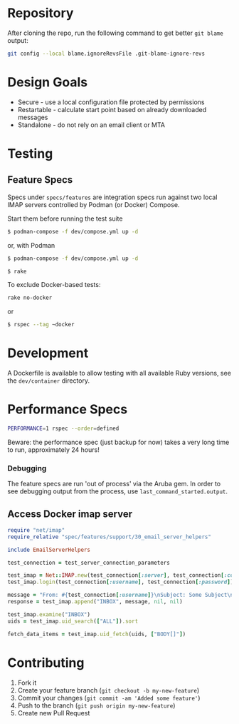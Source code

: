 # Repository

After cloning the repo, run the following command to get
better `git blame` output:

```sh
git config --local blame.ignoreRevsFile .git-blame-ignore-revs
```

# Design Goals

* Secure - use a local configuration file protected by permissions
* Restartable - calculate start point based on already downloaded messages
* Standalone - do not rely on an email client or MTA

# Testing

## Feature Specs

Specs under `specs/features` are integration specs run against
two local IMAP servers controlled by Podman (or Docker) Compose.

Start them before running the test suite

```sh
$ podman-compose -f dev/compose.yml up -d
```

or, with Podman

```sh
$ podman-compose -f dev/compose.yml up -d
```

```sh
$ rake
```

To exclude Docker-based tests:

```sh
rake no-docker
```

or

```sh
$ rspec --tag ~docker
```

# Development

A Dockerfile is available to allow testing with all available Ruby versions,
see the `dev/container` directory.

# Performance Specs

```sh
PERFORMANCE=1 rspec --order=defined
```

Beware: the performance spec (just backup for now) takes a very
long time to run, approximately 24 hours!

### Debugging

The feature specs are run 'out of process' via the Aruba gem.
In order to see debugging output from the process,
use `last_command_started.output`.

## Access Docker imap server

```ruby
require "net/imap"
require_relative "spec/features/support/30_email_server_helpers"

include EmailServerHelpers

test_connection = test_server_connection_parameters

test_imap = Net::IMAP.new(test_connection[:server], test_connection[:connection_options])
test_imap.login(test_connection[:username], test_connection[:password])

message = "From: #{test_connection[:username]}\nSubject: Some Subject\n\nHello!\n"
response = test_imap.append("INBOX", message, nil, nil)

test_imap.examine("INBOX")
uids = test_imap.uid_search(["ALL"]).sort

fetch_data_items = test_imap.uid_fetch(uids, ["BODY[]"])
```

# Contributing

1. Fork it
2. Create your feature branch (`git checkout -b my-new-feature`)
3. Commit your changes (`git commit -am 'Added some feature'`)
4. Push to the branch (`git push origin my-new-feature`)
5. Create new Pull Request
